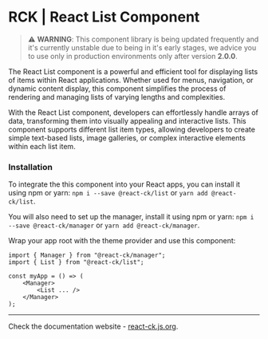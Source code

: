 # RCK | React List Component

> :warning: **WARNING**: This component library is being updated frequently and it's currently unstable due to being in it's early stages, we advice you to use only in production environments only after version **2.0.0**.

The React List component is a powerful and efficient tool for displaying lists of items within React applications. Whether used for menus, navigation, or dynamic content display, this component simplifies the process of rendering and managing lists of varying lengths and complexities.

With the React List component, developers can effortlessly handle arrays of data, transforming them into visually appealing and interactive lists. This component supports different list item types, allowing developers to create simple text-based lists, image galleries, or complex interactive elements within each list item.

### Installation 

To integrate the this component into your React apps, you can install it using npm or yarn: `npm i --save @react-ck/list` or `yarn add @react-ck/list`.

You will also need to set up the manager, install it using npm or yarn: `npm i --save @react-ck/manager` or `yarn add @react-ck/manager`.

Wrap your app root with the theme provider and use this component:

```tsx
import { Manager } from "@react-ck/manager";
import { List } from "@react-ck/list";

const myApp = () => (
    <Manager>
        <List ... />
    </Manager>
);
```

<!-- storybook-ignore -->

---

Check the documentation website - [react-ck.js.org](https://react-ck.js.org).